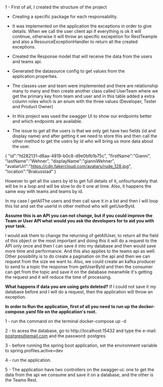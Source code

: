 

1 - First of all, I created the structure of the project

- Creating a specific package for each responsability.

- It was implemented on the application the exceptions in order to give details. When we call the user client api if everything is ok it will continue, otherwise it will throw an
  specific excepetion for RestTeample and also a ResourceExceptionHandler to return all the created exceptions.

- Created the Response model that will receive the data from the users and teams api.

- Generated the datasource config to get values from the application.properties.

- The classes user and team were implemented and there are relationship many to many and then create another class called UserTeam where
  we get the primary key from team and user and in this table added a extra column roles which is an enum with the three values (Developer, Tester and Product Owner)

- In this project was used the swagger UI to show our endpoints better and which endpoints are available.


- The issue to get all the users is that we only get have two fields (id and display name) and after getting it we need to store this and then
  call the other method to get the users by id who will bring us more data about the user.
  
{
  "id":"fd282131-d8aa-4819-b0c8-d9e0bfb1b75c",
  "firstName":"Gianni",
  "lastName":"Wehner",
  "displayName":"gianniWehner",
  "avatarUrl":"https://cdn.fakercloud.com/avatars/rude_128.jpg",
  "location":"Brakusstad"
  }

  However to get all the users by id to get full details of it, unfourtunately that will be in a loop and will be slow to do it one at time.
  Also, it happens the same way with teams and teams by id.
  

In my case I getAllThe users and then call save it in a list and then I will loop this list and set the userId in other method who will getUserById.


**Assume this is an API you can not change, but if you could improve the Team or
User API what would you ask the developers for to aid you with your task.**

I would ask them to change the returning of getAllUser, to return all the field of this object or the most important and doing this
it will do a request to the API only once and then I can save it into my database and then would save more time and performance.
And this also applies to the teams api as well.
Other possibility is to do create a pagination on the api and then we can request from the size we want to. Also, we could create an kafka producer to send to a topic
the response from getUserById and then the consumer can get from the topic and save it on the database meanwhile it's getting the request and it will reduce the time of processing.

**What happens if data you are using gets deleted?**
If I could not save it my database before and I will do a request, then the application
will throw an exception.


**In order to Run the application, first of all you need to run up the docker-compose.yaml file on the application's root.**

1 - run the command on the terminal docker-compose up -d

2 - to acess the database, go to http://localhost:15432 and type the e-mail: postgres@email.com and the password: postgres.

3 - before running the spring boot application, set the environment variable to spring.profiles.active=dev

4 - run the application.

5 - The application have two controllers on the swagger-ui: one to get the data from the api we consume and save it on a database,
and the other is the Teams Rest.
